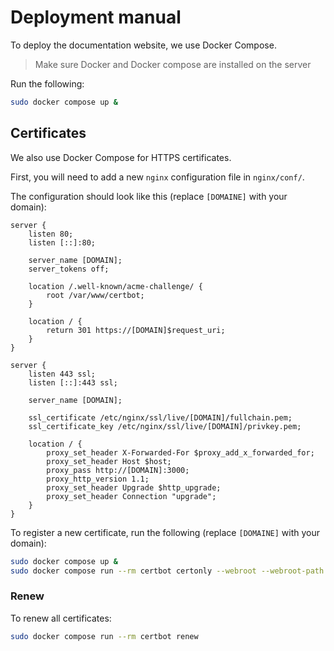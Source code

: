 # Deployment manual

To deploy the documentation website, we use Docker Compose.

> Make sure Docker and Docker compose are installed on the server

Run the following:

```bash
sudo docker compose up &
```

## Certificates

We also use Docker Compose for HTTPS certificates.

First, you will need to add a new `nginx` configuration file in `nginx/conf/`.

The configuration should look like this (replace `[DOMAINE]` with your domain):

```nginx
server {
    listen 80;
    listen [::]:80;

    server_name [DOMAIN];
    server_tokens off;

    location /.well-known/acme-challenge/ {
        root /var/www/certbot;
    }

    location / {
        return 301 https://[DOMAIN]$request_uri;
    }
}

server {
    listen 443 ssl;
    listen [::]:443 ssl;

    server_name [DOMAIN];

    ssl_certificate /etc/nginx/ssl/live/[DOMAIN]/fullchain.pem;
    ssl_certificate_key /etc/nginx/ssl/live/[DOMAIN]/privkey.pem;

    location / {
        proxy_set_header X-Forwarded-For $proxy_add_x_forwarded_for;
        proxy_set_header Host $host;
        proxy_pass http://[DOMAIN]:3000;
        proxy_http_version 1.1;
        proxy_set_header Upgrade $http_upgrade;
        proxy_set_header Connection "upgrade";
    }
}
```

To register a new certificate, run the following (replace `[DOMAINE]` with your domain):

```bash
sudo docker compose up &
sudo docker compose run --rm certbot certonly --webroot --webroot-path /var/www/certbot/ -d [DOMAIN]
```

### Renew

To renew all certificates:

```bash
sudo docker compose run --rm certbot renew
```
